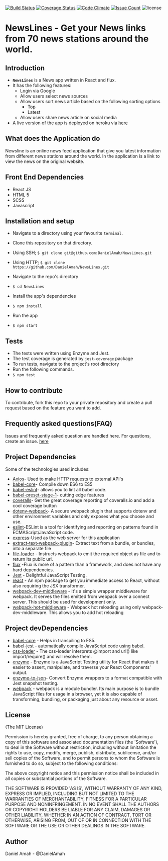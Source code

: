 [![Build Status](https://travis-ci.org/DanielAmah/NewsLines.svg?branch=dev)](https://travis-ci.org/DanielAmah/NewsLines)
[![Coverage Status](https://coveralls.io/repos/github/DanielAmah/NewsLines/badge.svg?branch=feedback-implementation)](https://coveralls.io/github/DanielAmah/NewsLines?branch=feedback-implementation)
[![Code Climate](https://codeclimate.com/github/DanielAmah/NewsLines/badges/gpa.svg)](https://codeclimate.com/github/DanielAmah/NewsLines)
[![Issue Count](https://codeclimate.com/github/DanielAmah/NewsLines/badges/issue_count.svg)](https://codeclimate.com/github/DanielAmah/NewsLines)
![license](https://img.shields.io/github/license/mashape/apistatus.svg?style=flat-square)

# NewsLines - Get your News links from 70 news stations around the world.

## Introduction
+  **`NewsLines`** is a News app written in React and flux.
+  It has the following features:
   +  Login via Google
   +  Allow users select news sources
   +  Allow users sort news article based on the following sorting options
      +  Top
      +  Latest
   +  Allow users share news article on social media
+  A live version of the app is deployed on heroku via [here](https://d0-newslink.herokuapp.com)

## What does the Application do
Newsline is an online news feed application that give you latest information from different news stations around the world. In the application is a link to view the news on the original website.

## Front End Dependencies
+  React JS
+ HTML 5
+ SCSS
+ Javascript

## Installation and setup
+  Navigate to a directory using your favourite `terminal`.
+  Clone this repository on that directory.
  +  Using SSH;
    `$ git clone git@github.com:DanielAmah/NewsLines.git`

  +  Using HTTP;
    `$ git clone https://github.com/DanielAmah/NewsLines.git`

+  Navigate to the repo's directory
  +  `$ cd NewsLines`
+  Install the app's dependencies
  +  `$ npm install`
+  Run the app
  +  `$ npm start`

## Tests
+  The tests were written using Enzyme and Jest.
+  The test coverage is generated by `jest-coverage` package
+  To run tests, navigate to the project's root directory
+  Run the following commands.
  +  `$ npm test`
  

## How to contribute
To contribute, fork this repo to your private repository and create a pull request based on the feature you want to add.

## Frequently asked questions(FAQ)
Issues and frequently asked question are handled here. For questions, create an issue. [here](https://github.com/DanielAmah/NewsLines/issues)

## Project Dependencies
Some of the technologies used includes:
+ [Axios](https://www.npmjs.com/package/axios)- Used to make HTTP requests to external API's
+ [babel-core](https://www.npmjs.com/package/babel-core)- Compile down ES6 to ES5
+ [babel-eslint](https://www.npmjs.com/package/babel-eslint)- allows you to lint all babel code.
+ [babel-preset-stage-1](https://www.npmjs.com/package/babel-preset-stage-1)- cutting edge features
+ [coveralls](https://www.npmjs.com/package/coveralls)- Get the great coverage reporting of coveralls.io and add a cool coverage button
+ [dotenv-webpack](https://www.npmjs.com/package/dotenv-webpack)- A secure webpack plugin that supports dotenv and other environment variables and only exposes what you choose and use.
+ [eslint](https://www.npmjs.com/package/eslint)-ESLint is a tool for identifying and reporting on patterns found in ECMAScript/JavaScript code.
+ [express](https://www.npmjs.com/package/express)-Used as the web server for this application
+ [extract-text-webpack-plugin](https://www.npmjs.com/package/extract-text-webpack-plugin)- Extract text from a bundle, or bundles, into a separate file
+ [file-loader](https://www.npmjs.com/package/file-loader) - Instructs webpack to emit the required object as file and to return its public url.
+ [flux](https://www.npmjs.com/package/flux) -Flux is more of a pattern than a framework, and does not have any hard dependencies.
+ [Jest](https://www.npmjs.com/package/jest) - Delightful JavaScript Testing.
+ [react](https://www.npmjs.com/package/react) - An npm package to get you immediate access to React, without also requiring the JSX transformer.
+ [webpack-dev-middleware](https://www.npmjs.com/package/webpack-dev-middleware) -  It's a simple wrapper middleware for webpack. It serves the files emitted from webpack over a connect server. This should be used for development only.
+ [webpack-hot-middleware](https://www.npmjs.com/package/webpack-hot-middleware) - Webpack hot reloading using only webpack-dev-middleware. This allows you to add hot reloading 
## Project devDependencies
+ [babel-core](https://www.npmjs.com/package/babel-core) - Helps in transpiling to ES5.
+ [babel-jest](https://www.npmjs.com/package/babel-jest) -  automatically compile JavaScript code using babel.
+ [css-loader](https://www.npmjs.com/package/css-loader) - The css-loader interprets @import and url() like import/require() and will resolve them.
+ [enzyme](https://www.npmjs.com/package/enzyme) - Enzyme is a JavaScript Testing utility for React that makes it easier to assert, manipulate, and traverse your React Components' output.
+ [enzyme-to-json](https://www.npmjs.com/package/enzyme-to-json)- Convert Enzyme wrappers to a format compatible with Jest snapshot testing.
+ [webpack](https://www.npmjs.com/package/webpack) - webpack is a module bundler. Its main purpose is to bundle JavaScript files for usage in a browser, yet it is also capable of transforming, bundling, or packaging just about any resource or asset.
## License

(The MIT License)

Permission is hereby granted, free of charge, to any person obtaining
a copy of this software and associated documentation files (the
'Software'), to deal in the Software without restriction, including
without limitation the rights to use, copy, modify, merge, publish,
distribute, sublicense, and/or sell copies of the Software, and to
permit persons to whom the Software is furnished to do so, subject to
the following conditions:

The above copyright notice and this permission notice shall be
included in all copies or substantial portions of the Software.

THE SOFTWARE IS PROVIDED 'AS IS', WITHOUT WARRANTY OF ANY KIND,
EXPRESS OR IMPLIED, INCLUDING BUT NOT LIMITED TO THE WARRANTIES OF
MERCHANTABILITY, FITNESS FOR A PARTICULAR PURPOSE AND NONINFRINGEMENT.
IN NO EVENT SHALL THE AUTHORS OR COPYRIGHT HOLDERS BE LIABLE FOR ANY
CLAIM, DAMAGES OR OTHER LIABILITY, WHETHER IN AN ACTION OF CONTRACT,
TORT OR OTHERWISE, ARISING FROM, OUT OF OR IN CONNECTION WITH THE
SOFTWARE OR THE USE OR OTHER DEALINGS IN THE SOFTWARE.

## Author
Daniel Amah - @DanielAmah

